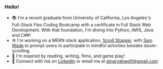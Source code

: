 ### Hello! 
- 📚 I'm a recent graduate from University of California, Los Angeles's Full-Stack Flex Coding Bootcamp with a certificate in Full Stack Web Development. With that foundation, I'm diving into Python, AWS, Java and C##!
- ⚙️ I'm working on a MERN stack application, [Scroll Stopper](https://github.com/amaryahwolf/scroll-stopper), with [Sam Wade](https://github.com/sgwade) to prompt users to participate in mindful activities besides doom-scrolling.
- 💬 I'm inspired by reading, writing, films, and game play!
- 💌 Connect with me on [LinkedIn](www.linkedin.com/in/amaryah-wolf) or email me at amaryahwolf@gmail.com

<!--
**amaryahwolf/amaryahwolf** is a ✨ _special_ ✨ repository because its `README.md` (this file) appears on your GitHub profile.

Here are some ideas to get you started:

- 🔭 I’m currently working on ...
- 🌱 I’m currently learning ...
- 👯 I’m looking to collaborate on ...
- 🤔 I’m looking for help with ...
- 💬 Ask me about ...
- 📫 How to reach me: ...
- 😄 Pronouns: ...
- ⚡ Fun fact: ...
-->
